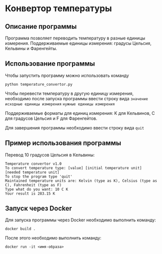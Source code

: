 # Конвертор температуры

## Описание программы

Программа позволяет переводить температуру в разные единицы измерения. Поддерживаемые единицы измерения: градусы Цельсия,
Кельвины и Фаренгейты.

## Использование программы

Чтобы запустить программу можно использовать команду

```
python temperature_convertor.py
```

Чтобы перевести температуру в другую единицу измерения, необходимо после запуска программы ввести строку вида
`значение` `исходные единицы измерения` `нужные единицы измерения`

Поддерживаемые форматы для единиц измерения: K для Кельвинов, C для градусов Цельсия и F для Фаренгейтов.

Для завершения программы необходимо ввести строку вида `quit`

## Пример использования программы

Перевод 10 градусов Цельсия в Кельвины:

```
Temperature convertor v1.0
To convert temperature type: [value] [initial temperature unit] [needed temperature unit]
To stop the program type 'quit' 
Maintained temperature units are: Kelvin (type as K), Celsius (type as C), Fahrenheit (type as F)
Type what do you want: 10 C K
Your result is 283.15 K
```

## Запуск через Docker

Для запуска программы через Docker необходимо выполнить команду:

```docker build .```

После этого необходимо выполнить команду:

```docker run -it <имя-образа>```